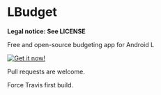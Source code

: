 LBudget
=======

**Legal notice: See LICENSE**

Free and open-source budgeting app for Android L

[![Get it now!](http://developer.android.com/images/brand/en_generic_rgb_wo_60.png "Get it now!")](https://play.google.com/store/apps/details?id=org.jorge.lbudget)

Pull requests are welcome.

Force Travis first build.
